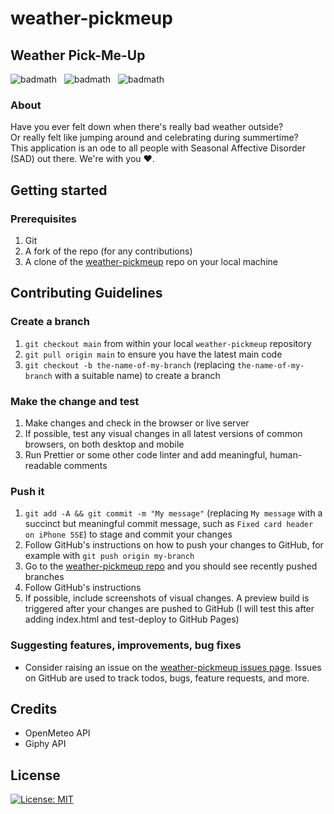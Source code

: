 # weather-pickmeup

## Weather Pick-Me-Up

![badmath](https://img.shields.io/badge/JavaScript-58%25-%23efd81d)&nbsp;&nbsp;&nbsp;![badmath](https://img.shields.io/badge/HTML-35%25-%23e34c26)&nbsp;&nbsp;&nbsp;![badmath](https://img.shields.io/badge/CSS-7%25-%23563d7c)

### About

Have you ever felt down when there's really bad weather outside?
</br>
Or really felt like jumping around and celebrating during summertime?
</br>
This application is an ode to all people with Seasonal Affective Disorder (SAD) out there. We're with you ❤.

## Getting started

### Prerequisites

1. Git
1. A fork of the repo (for any contributions)
1. A clone of the [weather-pickmeup](https://github.com/stevelab1/weather-pickmeup) repo on your local machine
## Contributing Guidelines

### Create a branch

1. `git checkout main` from within your local `weather-pickmeup` repository
1. `git pull origin main` to ensure you have the latest main code
1. `git checkout -b the-name-of-my-branch` (replacing `the-name-of-my-branch` with a suitable name) to create a branch

### Make the change and test

1. Make changes and check in the browser or live server
1. If possible, test any visual changes in all latest versions of common browsers, on both desktop and mobile
1. Run Prettier or some other code linter and add meaningful, human-readable comments

### Push it

1. `git add -A && git commit -m "My message"` (replacing `My message` with a succinct but meaningful commit message, such as `Fixed card header on iPhone 5SE`) to stage and commit your changes
1. Follow GitHub's instructions on how to push your changes to GitHub, for example with `git push origin my-branch`
1. Go to the [weather-pickmeup repo](https://github.com/stevelab1/weather-pickmeup) and you should see recently pushed branches
1. Follow GitHub's instructions
1. If possible, include screenshots of visual changes. A preview build is triggered after your changes are pushed to GitHub (I will test this after adding index.html and test-deploy to GitHub Pages)

### Suggesting features, improvements, bug fixes

- Consider raising an issue on the [weather-pickmeup issues page](https://github.com/stevelab1/weather-pickmeup/issues). Issues on GitHub are used to track todos, bugs, feature requests, and more.

## Credits

- OpenMeteo API
- Giphy API

## License

[![License: MIT](https://img.shields.io/badge/License-MIT-yellow.svg)](https://opensource.org/licenses/MIT)
